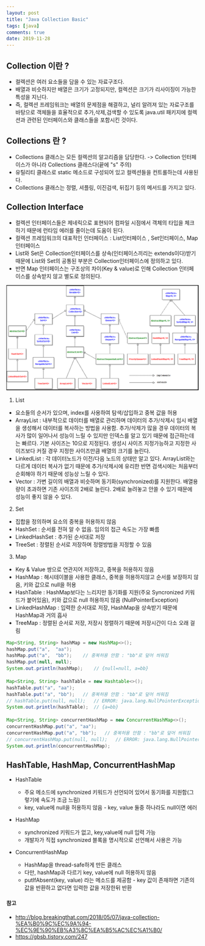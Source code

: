```yaml
---
layout: post 
title: "Java Collection Basic"
tags: [java]
comments: true
date: 2019-11-28
---
```



## Collection 이란 ?
- 컬렉션은 여러 요소들을 담을 수 있는 자료구조다.
- 배열과 비슷하지만 배열은 크기가 고정되지만, 컬렉션은 크기가 리사이징이 가능한 특성을 지닌다.
- 즉, 컬렉션 프레임워크는 배열의 문제점을 해결하고, 널리 알려져 있는 자료구조를 바탕으로 객체들을 효율적으로 추가,삭제,검색할 수 있도록 java.util 패키지에 컬렉션과 관련된 인터페이스와 클래스들을 포함시킨 것이다.

## Collections 란 ?
- Collections 클래스는 모든 컬렉션의 알고리즘을 담당한다. -> Collection 인터페이스가 아니라 Collections 클래스다(끝에 "s" 주의)
- 유틸리티 클래스로 static 메소드로 구성되어 있고 컬렉션들을 컨트롤하는데 사용된다.
- Collections 클래스는 정렬, 셔플링, 이진검색, 뒤집기 등의 메서드를 가지고 있다.

## Collection Interface
- 컬렉션 인터페이스들은 제네릭으로 표현되어 컴파일 시점에서 객체의 타입을 체크하기 때문에 런타임 에러를 줄이는데 도움이 된다.
- 컬렉션 프레임워크의 대표적인 인터페이스 : List인터페이스 , Set인터페이스, Map인터페이스
- List와 Set은 Collection인터페이스를 상속(인터페이스끼리는 extends이다)받기 때문에 List와 Set의 공통된 부분은 Collection인터페이스에 정의하고 있다.
- 반면 Map 인터페이스는 구조상의 차이(Key & value)로 인해 Collection 인터페이스를 상속받지 않고 별도로 정의된다.

![collection](/assets/posts/20191122/java_collection.png)

1. List
- 요소들의 순서가 있으며, index를 사용하여 탐색/삽입하고 중복 값을 허용
- ArrayList : 내부적으로 데이터를 배열로 관리하며 데이터의 추가/삭제시 임시 배열을 생성해서 데이터를 복사하는 방법을 사용함. 추가/삭제가 많을 경우 데이터의 복사가 많이 일어나서 성능이 느릴 수 있지만 인덱스를 알고 있기 때문에 접근하는데는 빠르다. 기본 사이즈는 10으로 지정된다. 생성시 사이즈 지정가능하고 지정한 사이즈보다 커질 경우 지정한 사이즈만큼 배열의 크기를 늘린다.
- LinkedList : 각 데이터노드가 이전/다음 노드의 상태만 알고 있다. ArrayList와는 다르게 데이터 복사가 없기 때문에 추가/삭제시에 유리한 반면 검색시에는 처음부터 순회해야 하기 때문에 성능상 느릴 수 있다.
- Vector : 가변 길이의 배열과 비슷하며 동기화(synchronized)를 지원한다. 배열용량이 초과하면 기존 사이즈의 2배로 늘린다. 2배로 늘려놓고 안쓸 수 있기 때문에 성능이 좋지 않을 수 있다.

2. Set
- 집합을 정의하며 요소의 중복을 허용하지 않음
- HashSet : 순서를 전혀 알 수 없음. 임의의 접근 속도는 가장 빠름
- LinkedHashSet : 추가된 순서대로 저장
- TreeSet : 정렬된 순서로 저장하며 정렬방법을 지정할 수 있음

3. Map
- Key & Value 쌍으로 연관지어 저장하고, 중복을 허용하지 않음
- HashMap : 해시테이블을 사용한 클래스, 중복을 허용하지않고 순서를 보장하지 않음, 키와 값으로 null을 허용
- HashTable : HashMap보다는 느리지만 동기화를 지원(주요 Syncronized 키워드가 붙어있음), 키와 값으로 null 허용하지 않음 (NullPointerException)
- LinkedHashMap : 입력한 순서대로 저장, HashMap을 상속받기 때문에 HashMap과 거의 흡사
- TreeMap : 정렬된 순서로 저장, 저장시 정렬하기 때문에 저장시간이 다소 오래 걸림

```java
Map<String, String> hashMap = new HashMap<>();
hashMap.put("a",  "aa");
hashMap.put("a",  "bb");	// 중복허용 안함 : "bb"로 덮어 씌워짐
hashMap.put(null, null);
System.out.println(hashMap);	// {null=null, a=bb}

Map<String, String> hashTable = new Hashtable<>();
hashTable.put("a", "aa");
hashTable.put("a", "bb");	// 중복허용 안함 : "bb"로 덮어 씌워짐
// hashTable.put(null, null);	// ERROR: java.lang.NullPointerException
System.out.println(hashTable);	// {a=bb}

Map<String, String> concurrentHashMap = new ConcurrentHashMap<>();
concurrentHashMap.put("a", "aa");
concurrentHashMap.put("a", "bb");	// 중복허용 안함 : "bb"로 덮어 씌워짐
// concurrentHashMap.put(null, null);	// ERROR: java.lang.NullPointerException
System.out.println(concurrentHashMap);
```

## HashTable, HashMap, ConcurrentHashMap
* HashTable
  - 주요 메소드에 synchronized 키워드가 선언되어 있어서 동기화를 지원함(그렇기에 속도가 조금 느림)
  - key, value에 null을 허용하지 않음 - key, value 둘중 하나라도 null이면 에러

* HashMap
  - synchronized 키워드가 없고, key,value에 null 입력 가능
  - 개발자가 직접 synchronized 블록을 명시적으로 선언해서 사용은 가능

* ConcurrentHashMap
  - HashMap을 thread-safe하게 만든 클래스
  - 다만, hashMap과 다르기 key, value에 null 허용하지 않음
  - putIfAbsent(key, value) 라는 메소드를 제공함 - key 값이 존재하면 기존의 값을 반환하고 없다면 입력한 값을 저장한뒤 반환 


#### 참고 
- <http://blog.breakingthat.com/2018/05/07/java-collection-%EA%B0%9C%EC%9A%94-%EC%9E%90%EB%A3%8C%EA%B5%AC%EC%A1%B0/>
- <https://gbsb.tistory.com/247>